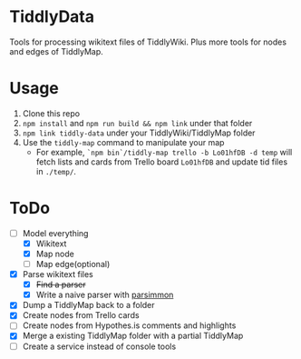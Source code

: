 # TiddlyData

Tools for processing wikitext files of TiddlyWiki. Plus more tools for nodes and edges of TiddlyMap.

# Usage

1. Clone this repo
2. `npm install` and `npm run build && npm link` under that folder
3. `npm link tiddly-data` under your TiddlyWiki/TiddlyMap folder
4. Use the `tiddly-map` command to manipulate your map
   * For example, `` `npm bin`/tiddly-map trello -b Lo01hfDB -d temp `` will fetch lists and cards from Trello board `Lo01hfDB` and update tid files in `./temp/`.

# ToDo

* [ ] Model everything
  * [x] Wikitext
  * [x] Map node
  * [ ] Map edge(optional)
* [x] Parse wikitext files
  * [x] ~~Find a parser~~
  * [x] Write a naive parser with [parsimmon][parsimmon]
* [x] Dump a TiddlyMap back to a folder
* [x] Create nodes from Trello cards
* [ ] Create nodes from Hypothes.is comments and highlights
* [x] Merge a existing TiddlyMap folder with a partial TiddlyMap
* [ ] Create a service instead of console tools

[parsimmon]: https://github.com/jneen/parsimmon
